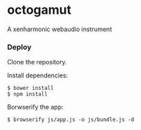 # octogamut
A xenharmonic webaudio instrument

### Deploy
Clone the repository.

Install dependencies:
```
$ bower install
$ npm install
```

Borwserify the app:
```
$ browserify js/app.js -o js/bundle.js -d
```
